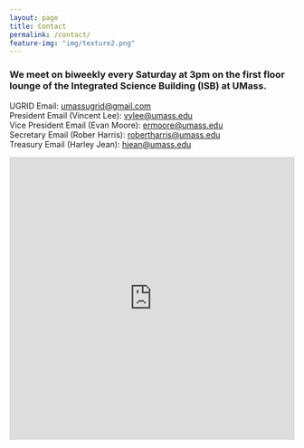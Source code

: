 ```yaml
---
layout: page
title: Contact
permalink: /contact/
feature-img: "img/texture2.png"
---
```

<h3>We meet on biweekly every Saturday at 3pm on the first floor lounge of the Integrated Science Building (ISB) at UMass.</h3>

UGRID Email: [umassugrid@gmail.com](umassugrid@gmail.com)<br />
President Email (Vincent Lee): [vylee@umass.edu](vylee@umass.edu)<br />
Vice President Email (Evan Moore): [ermoore@umass.edu](ermoore@umass.edu)<br />
Secretary Email (Rober Harris): [robertharris@umass.edu](robertharris@umass.edu)<br />
Treasury Email (Harley Jean): [hjean@umass.edu](hjean@umass.edu)<br />

<iframe src="https://docs.google.com/forms/d/e/1FAIpQLSesUvgBN3yv7W5qPWy4w7wnOP9wck9LjZwkp4KoH09ynElqvQ/viewform?embedded=true" width="100%" height="500" frameborder="0" marginheight="0" marginwidth="0">Loading...</iframe>
 

